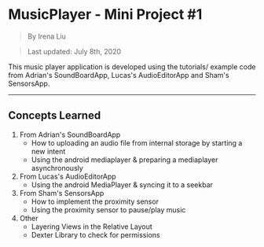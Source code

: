 # MusicPlayer - Mini Project #1
> By Irena Liu

> Last updated: July 8th, 2020

This music player application is developed using the tutorials/ example code from Adrian's SoundBoardApp, Lucas's AudioEditorApp and Sham's SensorsApp.

---
## Concepts Learned
1. From Adrian's SoundBoardApp
    - How to uploading an audio file from internal storage by starting a new intent
    - Using the android mediaplayer & preparing a mediaplayer asynchronously
2. From Lucas's AudioEditorApp
    - Using the android MediaPlayer & syncing it to a seekbar
3. From Sham's SensorsApp
    - How to implement the proximity sensor
    - Using the proximity sensor to pause/play music
3. Other
    - Layering Views in the Relative Layout
    - Dexter Library to check for permissions